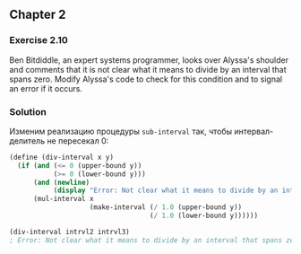 ## Chapter 2

### Exercise 2.10

Ben Bitdiddle, an expert systems programmer, looks over Alyssa's shoulder and comments that it is not clear what it means to divide by an interval that spans zero. Modify Alyssa's code to check for this condition and to signal an error if it occurs.

### Solution

Изменим реализацию процедуры `sub-interval` так, чтобы интервал-делитель не пересекал 0:

```scheme
(define (div-interval x y)
  (if (and (<= 0 (upper-bound y))
           (>= 0 (lower-bound y)))
      (and (newline)
           (display "Error: Not clear what it means to divide by an interval that spans zero."))
      (mul-interval x 
                    (make-interval (/ 1.0 (upper-bound y))
                                   (/ 1.0 (lower-bound y))))))

(div-interval intrvl2 intrvl3)
; Error: Not clear what it means to divide by an interval that spans zero.
```

